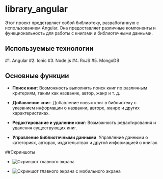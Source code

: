 # library_angular

Этот проект представляет собой библиотеку, разработанную с использованием Angular. Она предоставляет различные компоненты и функциональность для работы с книгами и библиотечными данными.

## Используемые технологии
#1. Angular
#2. Ionic
#3. Node.js
#4. RxJS
#5. MongoDB

## Основные функции

- **Поиск книг**: Возможность выполнять поиск книг по различным критериям, таким как название, автор, жанр и т. д.

- **Добавление книг**: Добавление новых книг в библиотеку с указанием информации о названии, авторе, жанре и других характеристиках.

- **Редактирование и удаление книг**: Возможность редактирования и удаления существующих книг.

- **Управление библиотечными данными**: Управление данными о категориях, авторах, издательствах и другой информацией о книгах.

##Скриншоты 
- ![Скриншот главного экрана](https://res.cloudinary.com/da51k1iay/image/upload/v1695977788/w2ghoaxcmt1vxpmllvdq.png)

- ![Скриншот главного экрана с мобильного экрана](https://res.cloudinary.com/da51k1iay/image/upload/v1695977811/irniek48wrqlnpxd40ws.png)
